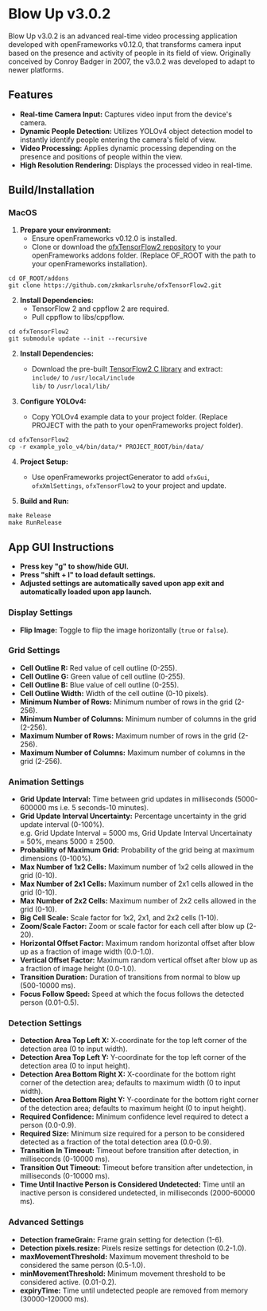 # Blow Up v3.0.2
Blow Up v3.0.2 is an advanced real-time video processing application developed with openFrameworks v0.12.0, that transforms camera input based on the presence and activity of people in its field of view. Originally conceived by Conroy Badger in 2007, the v3.0.2 was developed to adapt to newer platforms.

## Features 
* **Real-time Camera Input:** Captures video input from the device's camera. 
* **Dynamic People Detection:** Utilizes YOLOv4 object detection model to instantly identify people entering the camera's field of view.
* **Video Processing:** Applies dynamic processing depending on the presence and positions of people within the view. 
* **High Resolution Rendering:** Displays the processed video in real-time. 

## Build/Installation
### MacOS
1. **Prepare your environment:**
   - Ensure openFrameworks v0.12.0 is installed.
   - Clone or download the [ofxTensorFlow2 repository](https://github.com/zkmkarlsruhe/ofxTensorFlow2) to your openFrameworks addons folder. (Replace OF_ROOT with the path to your openFrameworks installation).
```
cd OF_ROOT/addons
git clone https://github.com/zkmkarlsruhe/ofxTensorFlow2.git
```
2. **Install Dependencies:**
    - TensorFlow 2 and cppflow 2 are required.
    - Pull cppflow to libs/cppflow. 

```
cd ofxTensorFlow2
git submodule update --init --recursive
```
2. **Install Dependencies:**
    - Download the pre-built [TensorFlow2 C library](https://www.tensorflow.org/install/lang_c) and extract:  
        `include/` to `/usr/local/include`\
        `lib/` to `/usr/local/lib/` 

3. **Configure YOLOv4:**
    - Copy YOLOv4 example data to your project folder. (Replace PROJECT with the path to your openFrameworks project folder).
```
cd ofxTensorFlow2
cp -r example_yolo_v4/bin/data/* PROJECT_ROOT/bin/data/
```

4. **Project Setup:**
    - Use openFrameworks projectGenerator to add `ofxGui`, `ofxXmlSettings`, `ofxTensorFlow2` to your project and update.

5. **Build and Run:**
```
make Release
make RunRelease
```

## App GUI Instructions

- **Press key "g" to show/hide GUI.**
- **Press "shift + l" to load default settings.**
- **Adjusted settings are automatically saved upon app exit and automatically loaded upon app launch.**

### Display Settings
- **Flip Image:** Toggle to flip the image horizontally (`true` or `false`).

### Grid Settings
- **Cell Outline R:** Red value of cell outline (0-255).
- **Cell Outline G:** Green value of cell outline (0-255).
- **Cell Outline B:** Blue value of cell outline (0-255).
- **Cell Outline Width:** Width of the cell outline (0-10 pixels).
- **Minimum Number of Rows:** Minimum number of rows in the grid (2-256).
- **Minimum Number of Columns:** Minimum number of columns in the grid (2-256).
- **Maximum Number of Rows:** Maximum number of rows in the grid (2-256).
- **Maximum Number of Columns:** Maximum number of columns in the grid (2-256).

### Animation Settings
- **Grid Update Interval:** Time between grid updates in milliseconds (5000-600000 ms i.e. 5 seconds-10 minutes).
- **Grid Update Interval Uncertainty:** Percentage uncertainty in the grid update interval (0-100%).  
e.g. Grid Update Interval = 5000 ms, Grid Update Interval Uncertainaty = 50%, means 5000 ± 2500.
- **Probability of Maximum Grid:** Probability of the grid being at maximum dimensions (0-100%).
- **Max Number of 1x2 Cells:** Maximum number of 1x2 cells allowed in the grid (0-10).
- **Max Number of 2x1 Cells:** Maximum number of 2x1 cells allowed in the grid (0-10).
- **Max Number of 2x2 Cells:** Maximum number of 2x2 cells allowed in the grid (0-10).
- **Big Cell Scale:** Scale factor for 1x2, 2x1, and 2x2 cells (1-10).
- **Zoom/Scale Factor:** Zoom or scale factor for each cell after blow up (2-20).
- **Horizontal Offset Factor:** Maximum random horizontal offset after blow up as a fraction of image width (0.0-1.0).
- **Vertical Offset Factor:** Maximum random vertical offset after blow up as a fraction of image height (0.0-1.0).
- **Transition Duration:** Duration of transitions from normal to blow up (500-10000 ms).
- **Focus Follow Speed:** Speed at which the focus follows the detected person (0.01-0.5).

### Detection Settings
- **Detection Area Top Left X:** X-coordinate for the top left corner of the detection area (0 to input width).
- **Detection Area Top Left Y:** Y-coordinate for the top left corner of the detection area (0 to input height).
- **Detection Area Bottom Right X:** X-coordinate for the bottom right corner of the detection area; defaults to maximum width (0 to input width).
- **Detection Area Bottom Right Y:** Y-coordinate for the bottom right corner of the detection area; defaults to maximum height (0 to input height).
- **Required Confidence:** Minimum confidence level required to detect a person (0.0-0.9).
- **Required Size:** Minimum size required for a person to be considered detected as a fraction of the total detection area (0.0-0.9).
- **Transition In Timeout:** Timeout before transition after detection, in milliseconds (0-10000 ms).
- **Transition Out Timeout:** Timeout before transition after undetection, in milliseconds (0-10000 ms).
- **Time Until Inactive Person is Considered Undetected:** Time until an inactive person is considered undetected, in milliseconds (2000-60000 ms).

### Advanced Settings 
- **Detection frameGrain:** Frame grain setting for detection (1-6).
- **Detection pixels.resize:** Pixels resize settings for detection (0.2-1.0).
- **maxMovementThreshold:** Maximum movement threshold to be considered the same person (0.5-1.0).
- **minMovementThreshold:** Minimum movement threshold to be considered active. (0.01-0.2).
- **expiryTime:** Time until undetected people are removed from memory (30000-120000 ms).
